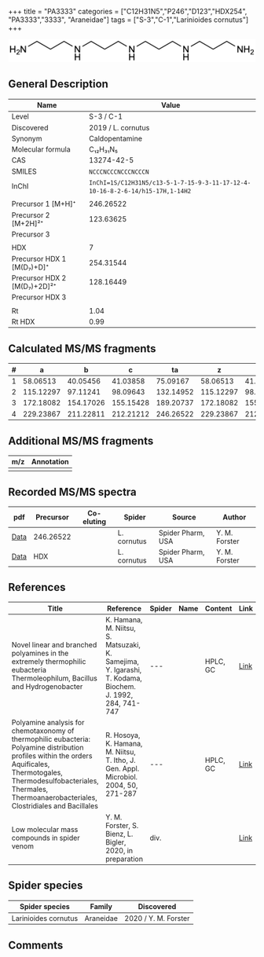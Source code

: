 +++
title = "PA3333"
categories = ["C12H31N5","P246","D123","HDX254",
"PA3333","3333",
"Araneidae"]
tags = ["S-3","C-1","Larinioides cornutus"]
+++

![](/img/PA3333.png)

## General Description

| Name                        | Value              |
|-----------------------------|--------------------|
| Level                       | S-3 / C-1                 |
| Discovered                  | 2019 / L. cornutus |
| Synonym                     | Caldopentamine     |
| Molecular formula           | C₁₂H₃₁N₅           |
| CAS                         | 13274-42-5         |
| SMILES | `NCCCNCCCNCCCNCCCN`  |
| InChI  | `InChI=1S/C12H31N5/c13-5-1-7-15-9-3-11-17-12-4-10-16-8-2-6-14/h15-17H,1-14H2`  |
|                             |                    |
| Precursor 1 [M+H]⁺          | 246.26522          |
| Precursor 2 [M+2H]²⁺        | 123.63625          |
| Precursor 3                 |                    |
|                             |                    |
| HDX                         | 7                  |
| Precursor HDX 1 [M(D₇)+D]⁺   | 254.31544          |
| Precursor HDX 2 [M(D₇)+2D]²⁺ | 128.16449          |
| Precursor HDX 3             |                    |
|                             |                    |
| Rt                          | 1.04                   |
| Rt HDX                      | 0.99                   |

## Calculated MS/MS fragments

| # | a         | b         | c         | ta        | z         | y         | tz        |
|---|-----------|-----------|-----------|-----------|-----------|-----------|-----------|
| 1 | 58.06513 | 40.05456 | 41.03858 | 75.09167 | 58.06513 | 41.03858 | 75.09167 |
| 2 | 115.12297 | 97.11241 | 98.09643 | 132.14952 | 115.12297 | 98.09643 | 132.14952 |
| 3 | 172.18082 | 154.17026 | 155.15428 | 189.20737 | 172.18082 | 155.15428 | 189.20737 |
| 4 | 229.23867 | 211.22811 | 212.21212 | 246.26522 | 229.23867 | 212.21212 | 246.26522 |

## Additional MS/MS fragments

| m/z | Annotation |
|-----|------------|
|     |            |

## Recorded MS/MS spectra

| pdf | Precursor | Co-eluting | Spider | Source | Author |
|-----|-----------|------------|--------|--------|--------|
| [Data](/pdf/L-cornutus/246_PA3333_Lc.pdf) | 246.26522 |           | L. cornutus | Spider Pharm, USA | Y. M. Forster |
| [Data](/pdf/L-cornutus/246_PA3333_Lc_HDX.pdf) | HDX |           | L. cornutus | Spider Pharm, USA | Y. M. Forster |

## References

| Title                                                                                                                                                                                                                                     | Reference                                                                                               | Spider | Name | Content  | Link                                                                     |
|-------------------------------------------------------------------------------------------------------------------------------------------------------------------------------------------------------------------------------------------|---------------------------------------------------------------------------------------------------------|--------|------|----------|--------------------------------------------------------------------------|
| Novel linear and branched polyamines in the extremely thermophilic eubacteria Thermoleophilum, Bacillus and Hydrogenobacter                                                                                                               | K. Hamana, M. Niitsu, S. Matsuzaki, K. Samejima, Y. Igarashi, T. Kodama, Biochem. J. 1992, 284, 741-747 | ---    |      | HPLC, GC | [Link](http://www.biochemj.org/content/284/3/741)                        |
| Polyamine analysis for chemotaxonomy of thermophilic eubacteria: Polyamine distribution profiles within the orders Aquificales, Thermotogales, Thermodesulfobacteriales, Thermales, Thermoanaerobacteriales, Clostridiales and Bacillales | R. Hosoya, K. Hamana, M. Niitsu, T. Itho, J. Gen. Appl. Microbiol. 2004, 50, 271-287                    | ---    |      | HPLC, GC | [Link](https://www.jstage.jst.go.jp/article/jgam/50/5/50_5_271/_article) |
| Low molecular mass compounds in spider venom      | Y. M. Forster, S. Bienz, L. Bigler, 2020, in preparation          | div.       |   |   | [Link](unknown) |

## Spider species

| Spider species       | Family    | Discovered           |
|----------------------|-----------|----------------------|
| Larinioides cornutus | Araneidae | 2020 / Y. M. Forster |

## Comments
